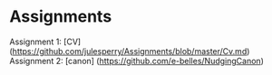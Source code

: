 # Assignments

Assignment 1: [CV] (https://github.com/julesperry/Assignments/blob/master/Cv.md)
Assignment 2: [canon] (https://github.com/e-belles/NudgingCanon)
